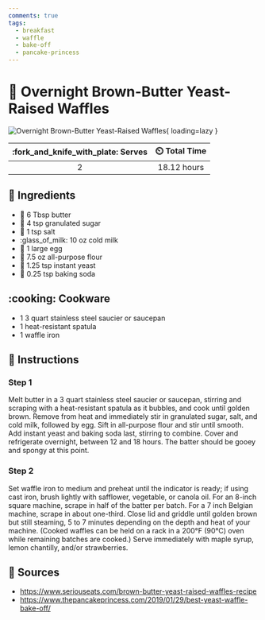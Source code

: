 ```yaml
---
comments: true
tags:
  - breakfast
  - waffle
  - bake-off
  - pancake-princess
---
```

# :waffle: Overnight Brown-Butter Yeast-Raised Waffles

![Overnight Brown-Butter Yeast-Raised Waffles][1]{ loading=lazy }

| :fork_and_knife_with_plate: Serves | :timer_clock: Total Time |
|:----------------------------------:|:-----------------------: |
| 2 | 18.12 hours |

## :salt: Ingredients

- :butter: 6 Tbsp butter
- :candy: 4 tsp granulated sugar
- :salt: 1 tsp salt
- :glass_of_milk: 10 oz cold milk
- :egg: 1 large egg
- :ear_of_rice: 7.5 oz all-purpose flour
- :microbe: 1.25 tsp instant yeast
- :cup_with_straw: 0.25 tsp baking soda

## :cooking: Cookware

- 1 3 quart stainless steel saucier or saucepan
- 1 heat-resistant spatula
- 1 waffle iron

## :pencil: Instructions

### Step 1

Melt butter in a 3 quart stainless steel saucier or saucepan, stirring and scraping with a heat-resistant spatula as it
bubbles, and cook until golden brown. Remove from heat and immediately stir in granulated sugar, salt, and cold milk,
followed by egg. Sift in all-purpose flour and stir until smooth. Add instant yeast and baking soda last, stirring to
combine. Cover and refrigerate overnight, between 12 and 18 hours. The batter should be gooey and spongy at this point.

### Step 2

Set waffle iron to medium and preheat until the indicator is ready; if using cast iron, brush lightly with safflower,
vegetable, or canola oil. For an 8-inch square machine, scrape in half of the batter per batch. For a 7 inch Belgian
machine, scrape in about one-third. Close lid and griddle until golden brown but still steaming, 5 to 7 minutes
depending on the depth and heat of your machine. (Cooked waffles can be held on a rack in a 200°F (90°C) oven while
remaining batches are cooked.) Serve immediately with maple syrup, lemon chantilly, and/or strawberries.

## :link: Sources

- <https://www.seriouseats.com/brown-butter-yeast-raised-waffles-recipe>
- <https://www.thepancakeprincess.com/2019/01/29/best-yeast-waffle-bake-off/>

[1]: <../assets/images/overnight-brown-butter-yeast-raised-waffles.png>
